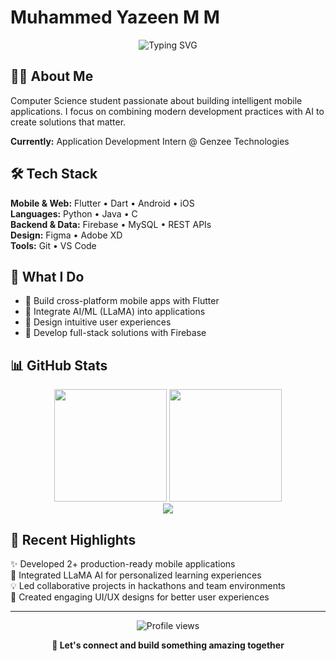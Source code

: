 # Muhammed Yazeen M M

<div align="center">
  <img src="https://readme-typing-svg.herokuapp.com?font=Fira+Code&pause=1000&color=3B82F6&center=true&vCenter=true&width=435&lines=Full+Stack+Developer;AI+%26+Mobile+Enthusiast;Building+Smart+Applications" alt="Typing SVG" />
</div>

## 👨‍💻 About Me

Computer Science student passionate about building intelligent mobile applications. I focus on combining modern development practices with AI to create solutions that matter.

**Currently:** Application Development Intern @ Genzee Technologies

## 🛠️ Tech Stack

**Mobile & Web:** Flutter • Dart • Android • iOS  
**Languages:** Python • Java • C  
**Backend & Data:** Firebase • MySQL • REST APIs  
**Design:** Figma • Adobe XD  
**Tools:** Git • VS Code

## 🎯 What I Do

- 📱 Build cross-platform mobile apps with Flutter
- 🤖 Integrate AI/ML (LLaMA) into applications
- 🎨 Design intuitive user experiences
- 🔧 Develop full-stack solutions with Firebase

## 📊 GitHub Stats

<div align="center">
  <img height="180em" src="https://github-readme-stats.vercel.app/api?username=mhmd-yazeen&show_icons=true&theme=react&hide_border=true&bg_color=0D1117&title_color=3B82F6&icon_color=3B82F6&text_color=C9D1D9" />
  <img height="180em" src="https://github-readme-stats.vercel.app/api/top-langs/?username=mhmd-yazeen&layout=compact&theme=react&hide_border=true&bg_color=0D1117&title_color=3B82F6&text_color=C9D1D9" />
</div>

<div align="center">
  <img src="https://github-readme-streak-stats.herokuapp.com?user=mhmd-yazeen&theme=react&hide_border=true&background=0D1117&stroke=3B82F6&ring=3B82F6&fire=F59E0B&currStreakLabel=C9D1D9" />
</div>

## 🚀 Recent Highlights

✨ Developed 2+ production-ready mobile applications  
🤖 Integrated LLaMA AI for personalized learning experiences  
💡 Led collaborative projects in hackathons and team environments  
🎨 Created engaging UI/UX designs for better user experiences

---

<div align="center">
  <img src="https://komarev.com/ghpvc/?username=mhmd-yazeen&color=3B82F6&style=flat-square&label=Profile+Views" alt="Profile views" />
</div>

<div align="center">
  
**💬 Let's connect and build something amazing together**

</div>
